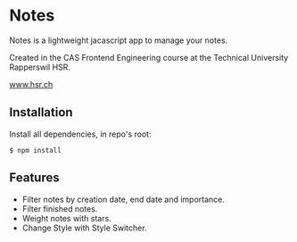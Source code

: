 # Notes
Notes is a lightweight jacascript app to manage your notes.

Created in the CAS Frontend Engineering course at the Technical University Rapperswil HSR.

www.hsr.ch


## Installation
Install all dependencies, in repo's root:
```
$ npm install
```

## Features
* Filter notes by creation date, end date and importance.
* Filter finished notes.
* Weight notes with stars.
* Change Style with Style Switcher.



